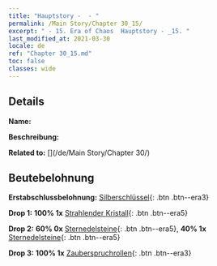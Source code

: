 ```yaml
---
title: "Hauptstory -  - "
permalink: /Main Story/Chapter 30_15/
excerpt: " - 15. Era of Chaos  Hauptstory - _15. "
last_modified_at: 2021-03-30
locale: de
ref: "Chapter 30_15.md"
toc: false
classes: wide
---
```


## Details

 **Name:** 

 **Beschreibung:** 

 **Related to:** [](/de/Main Story/Chapter 30/)

## Beutebelohnung

 **Erstabschlussbelohnung:** [Silberschlüssel](/de/Items/con_693/){: .btn .btn--era3}

 **Drop 1:** **100% 1x** [Strahlender Kristall](/de/Items/mat_101/){: .btn .btn--era5}

 **Drop 2:** **60% 0x** [Sternedelsteine](/de/Items/mat_93/){: .btn .btn--era5}, **40% 1x** [Sternedelsteine](/de/Items/mat_93/){: .btn .btn--era5}

 **Drop 3:** **100% 1x** [Zauberspruchrollen](/de/Items/con_694/){: .btn .btn--era3}

